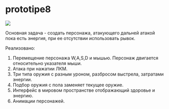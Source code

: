 # prototipe8

![](https://media.giphy.com/media/Y6Mb6rvG4uwvLZlk1A/giphy.gif)<br />

Основная задача - создать персонажа, атакующего дальней атакой пока есть энергия, при ее отсутствии использовать рывок.

Реализовано:
1. Перемещение персонажа W,A,S,D и мышью. Персонаж двигается относительно указателя мыши.
2. Атака при нажатии ЛКМ.
3. Три типа оружия с разным уроном, разбросом выстрела, затратами энергии.
4. Подбор оружия с пола заменяет текущее оружие.
5. Интерфейс в мировом пространстве отображающий здоровье и энергию.
6. Анимации персонажей.
